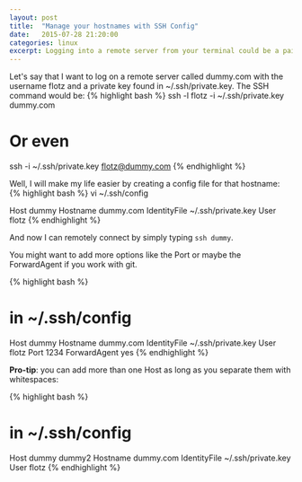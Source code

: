 ```yaml
---
layout: post
title:  "Manage your hostnames with SSH Config"
date:   2015-07-28 21:20:00
categories: linux
excerpt: Logging into a remote server from your terminal could be a pain if you use the ssh command with the options of your private key, username and stuff. Fortunately, you can create a config file for your hostnames.
---
```


Let's say that I want to log on a remote server called dummy.com with the username flotz and a private key found in ~/.ssh/private.key.
The SSH command would be:
{% highlight bash %}
ssh -l flotz -i ~/.ssh/private.key dummy.com
# Or even
ssh -i ~/.ssh/private.key flotz@dummy.com
{% endhighlight %}

Well, I will make my life easier by creating a config file for that hostname:
{% highlight bash %}
vi ~/.ssh/config

Host dummy
    Hostname dummy.com
    IdentityFile ~/.ssh/private.key
    User flotz
{% endhighlight %}

And now I can remotely connect by simply typing `ssh dummy`.

You might want to add more options like the Port or maybe the ForwardAgent if you work with git.

{% highlight bash %}
# in ~/.ssh/config
Host dummy
    Hostname dummy.com
    IdentityFile ~/.ssh/private.key
    User flotz
    Port 1234
    ForwardAgent yes
{% endhighlight %}

**Pro-tip**: you can add more than one Host as long as you separate them with whitespaces:

{% highlight bash %}
# in ~/.ssh/config
Host dummy dummy2
    Hostname dummy.com
    IdentityFile ~/.ssh/private.key
    User flotz
{% endhighlight %}
